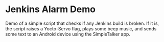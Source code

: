 Jenkins Alarm Demo
==================

Demo of a simple script that checks if any Jenkins build is broken.  If it is, the script raises a Yocto-Servo flag, plays some beep music, and sends some text to an Android device using the SimpleTalker app.
